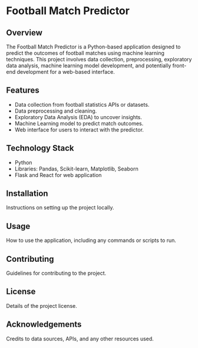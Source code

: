 # Football Match Predictor

## Overview
The Football Match Predictor is a Python-based application designed to predict the outcomes of football matches using machine learning techniques. This project involves data collection, preprocessing, exploratory data analysis, machine learning model development, and potentially front-end development for a web-based interface.

## Features
- Data collection from football statistics APIs or datasets.
- Data preprocessing and cleaning.
- Exploratory Data Analysis (EDA) to uncover insights.
- Machine Learning model to predict match outcomes.
- Web interface for users to interact with the predictor.

## Technology Stack
- Python
- Libraries: Pandas, Scikit-learn, Matplotlib, Seaborn
- Flask and React for web application

## Installation
Instructions on setting up the project locally.

## Usage
How to use the application, including any commands or scripts to run.

## Contributing
Guidelines for contributing to the project.

## License
Details of the project license.

## Acknowledgements
Credits to data sources, APIs, and any other resources used.


